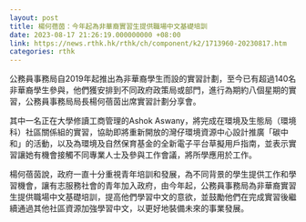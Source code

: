 ```yaml
---
layout: post
title: 楊何蓓茵：今年起為非華裔實習生提供職場中文基礎培訓
date: 2023-08-17 21:26:19.000000000 +08:00
link: https://news.rthk.hk/rthk/ch/component/k2/1713960-20230817.htm
categories: rthk
---
```


公務員事務局自2019年起推出為非華裔學生而設的實習計劃，至今已有超過140名非華裔學生參與，他們獲安排到不同政府政策局或部門，進行為期約八個星期的實習，公務員事務局局長楊何蓓茵出席實習計劃分享會。

其中一名正在大學修讀工商管理的Ashok Aswany，將完成在環境及生態局（環境科）社區關係組的實習，協助即將重新開放的灣仔環境資源中心設計推廣「碳中和」的活動，以及為環境及自然保育基金的全新電子平台草擬用戶指南，並表示實習讓她有機會接觸不同專業人士及參與工作會議，將所學應用於工作。

楊何蓓茵說，政府一直十分重視青年培訓和發展，為不同背景的學生提供工作和學習機會，讓有志服務社會的青年加入政府，由今年起，公務員事務局為非華裔實習生提供職場中文基礎培訓，提高他們學習中文的意欲，並鼓勵他們在完成實習後繼續通過其他社區資源加強學習中文，以更好地裝備未來的事業發展。
